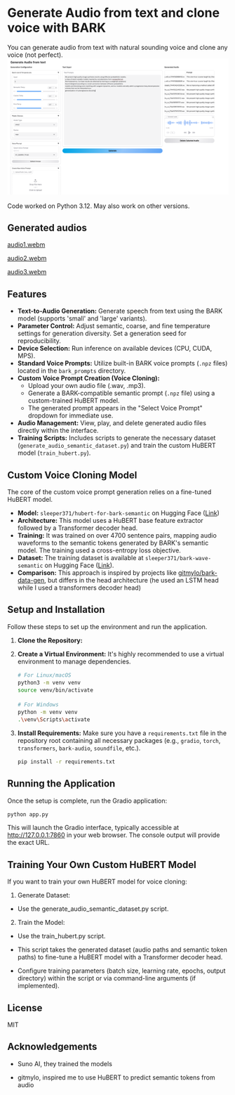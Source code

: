 # Generate Audio from text and clone voice with BARK

You can generate audio from text with natural sounding voice and clone any voice (not perfect).
![Screenshot Placeholder](./assets/images/screenshot.png)

Code worked on Python 3.12. May also work on other versions.

## Generated audios

[audio1.webm](https://github.com/huynhnhathao/bark_text_to_audio/raw/refs/heads/main/assets/audio/sample_audio_1.webm)

[audio2.webm](https://github.com/huynhnhathao/bark_text_to_audio/raw/refs/heads/main/assets/audio/sample_audio_2.webm)

[audio3.webm](https://github.com/huynhnhathao/bark_text_to_audio/raw/refs/heads/main/assets/audio/sample_audio_3.webm)

## Features

-   **Text-to-Audio Generation:** Generate speech from text using the BARK model (supports 'small' and 'large' variants).
-   **Parameter Control:** Adjust semantic, coarse, and fine temperature settings for generation diversity. Set a generation seed for reproducibility.
-   **Device Selection:** Run inference on available devices (CPU, CUDA, MPS).
-   **Standard Voice Prompts:** Utilize built-in BARK voice prompts (`.npz` files) located in the `bark_prompts` directory.
-   **Custom Voice Prompt Creation (Voice Cloning):**
    -   Upload your own audio file (.wav, .mp3).
    -   Generate a BARK-compatible semantic prompt (`.npz` file) using a custom-trained HuBERT model.
    -   The generated prompt appears in the "Select Voice Prompt" dropdown for immediate use.
-   **Audio Management:** View, play, and delete generated audio files directly within the interface.
-   **Training Scripts:** Includes scripts to generate the necessary dataset (`generate_audio_semantic_dataset.py`) and train the custom HuBERT model (`train_hubert.py`).

## Custom Voice Cloning Model

The core of the custom voice prompt generation relies on a fine-tuned HuBERT model.

-   **Model:** `sleeper371/hubert-for-bark-semantic` on Hugging Face ([Link](https://huggingface.co/sleeper371/hubert-for-bark-semantic))
-   **Architecture:** This model uses a HuBERT base feature extractor followed by a Transformer decoder head.
-   **Training:** It was trained on over 4700 sentence pairs, mapping audio waveforms to the semantic tokens generated by BARK's semantic model. The training used a cross-entropy loss objective.
-   **Dataset:** The training dataset is available at `sleeper371/bark-wave-semantic` on Hugging Face ([Link](https://huggingface.co/datasets/sleeper371/bark-wave-semantic)).
-   **Comparison:** This approach is inspired by projects like [gitmylo/bark-data-gen](https://github.com/gitmylo/bark-data-gen), but differs in the head architecture (he used an LSTM head while I used a transformers decoder head)

## Setup and Installation

Follow these steps to set up the environment and run the application.

1.  **Clone the Repository:**

2.  **Create a Virtual Environment:**
    It's highly recommended to use a virtual environment to manage dependencies.

    ```bash
    # For Linux/macOS
    python3 -m venv venv
    source venv/bin/activate

    # For Windows
    python -m venv venv
    .\venv\Scripts\activate
    ```

3.  **Install Requirements:**
    Make sure you have a `requirements.txt` file in the repository root containing all necessary packages (e.g., `gradio`, `torch`, `transformers`, `bark-audio`, `soundfile`, etc.).
    ```bash
    pip install -r requirements.txt
    ```

## Running the Application

Once the setup is complete, run the Gradio application:

```bash
python app.py
```

This will launch the Gradio interface, typically accessible at http://127.0.0.1:7860 in your web browser. The console output will provide the exact URL.

## Training Your Own Custom HuBERT Model

If you want to train your own HuBERT model for voice cloning:

1. Generate Dataset:

-   Use the generate_audio_semantic_dataset.py script.

2. Train the Model:

-   Use the train_hubert.py script.

-   This script takes the generated dataset (audio paths and semantic token paths) to fine-tune a HuBERT model with a Transformer decoder head.

-   Configure training parameters (batch size, learning rate, epochs, output directory) within the script or via command-line arguments (if implemented).

## License

MIT

## Acknowledgements

-   Suno AI, they trained the models

-   gitmylo, inspired me to use HuBERT to predict semantic tokens from audio
